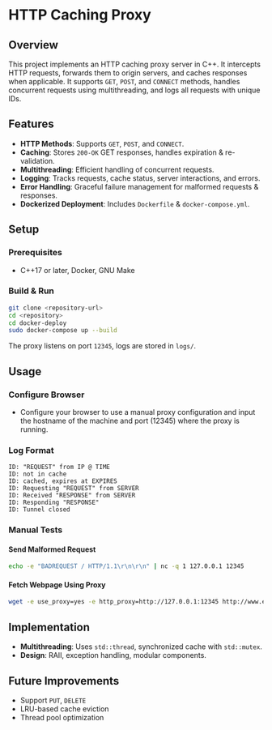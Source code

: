# HTTP Caching Proxy

## Overview
This project implements an HTTP caching proxy server in C++. It intercepts HTTP requests, forwards them to origin servers, and caches responses when applicable. It supports `GET`, `POST`, and `CONNECT` methods, handles concurrent requests using multithreading, and logs all requests with unique IDs.

## Features
- **HTTP Methods**: Supports `GET`, `POST`, and `CONNECT`.
- **Caching**: Stores `200-OK` GET responses, handles expiration & re-validation.
- **Multithreading**: Efficient handling of concurrent requests.
- **Logging**: Tracks requests, cache status, server interactions, and errors.
- **Error Handling**: Graceful failure management for malformed requests & responses.
- **Dockerized Deployment**: Includes `Dockerfile` & `docker-compose.yml`.

## Setup
### Prerequisites
- C++17 or later, Docker, GNU Make

### Build & Run
```sh
git clone <repository-url>
cd <repository>
cd docker-deploy
sudo docker-compose up --build
```
The proxy listens on port `12345`, logs are stored in `logs/`.

## Usage
### Configure Browser
- Configure your browser to use a manual proxy configuration and input the hostname of the machine and port (12345) where the proxy is running. 

### Log Format
```plaintext
ID: "REQUEST" from IP @ TIME
ID: not in cache
ID: cached, expires at EXPIRES
ID: Requesting "REQUEST" from SERVER
ID: Received "RESPONSE" from SERVER
ID: Responding "RESPONSE"
ID: Tunnel closed
```

### Manual Tests
#### Send Malformed Request
```sh
echo -e "BADREQUEST / HTTP/1.1\r\n\r\n" | nc -q 1 127.0.0.1 12345
```
#### Fetch Webpage Using Proxy
```sh
wget -e use_proxy=yes -e http_proxy=http://127.0.0.1:12345 http://www.example.com
```

## Implementation
- **Multithreading**: Uses `std::thread`, synchronized cache with `std::mutex`.
- **Design**: RAII, exception handling, modular components.


## Future Improvements
- Support `PUT`, `DELETE`
- LRU-based cache eviction
- Thread pool optimization
